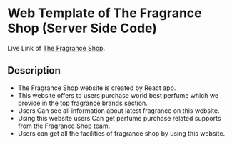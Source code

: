 # Web Template of The Fragrance Shop (Server Side Code)

Live Link of  [The Fragrance Shop](https://fragrance-shop.web.app/home).

## Description

* The Fragrance Shop website is created by React app.
* This website offers to users purchase world best perfume which we provide in the top fragrance brands section.
* Users Can see all information about latest fragrance on this website.
* Using this website users Can get perfume purchase related supports from the Fragrance Shop team.
* Users can get all the facilities of fragrance shop by using this website. 